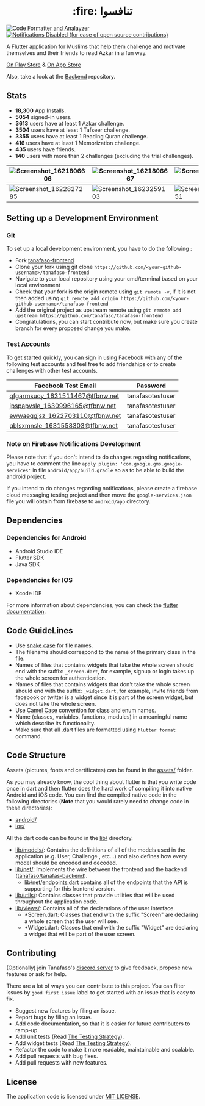 <h1 align="center">:fire: تنافسوا</h1>

[![Code Formatter and Analayzer](https://github.com/tanafaso/tanafaso-frontend/actions/workflows/Code%20Formatter%20and%20Analayzer.yml/badge.svg)](https://github.com/tanafaso/tanafaso-frontend/actions/workflows/Code%20Formatter%20and%20Analayzer.yml)
[![Notifications Disabled (for ease of open source contributions)](https://github.com/tanafaso/tanafaso-frontend/actions/workflows/Notifications%20Disabled%20Check.yml/badge.svg)](https://github.com/tanafaso/tanafaso-frontend/actions/workflows/Notifications%20Disabled%20Check.yml)

A Flutter application for Muslims that help them challenge and motivate themselves and their friends to read Azkar in a fun way.

[On Play Store](https://play.google.com/store/apps/details?id=com.tanafaso.azkar) & [On App Store](https://apps.apple.com/us/app/تنافسوا/id1564309117?platform=iphone)

Also, take a look at the [Backend](https://github.com/tanafaso/azkar-api) repository.

## Stats
- **18,300** App Installs.
- **5054** signed-in users.
- **3613** users have at least 1 Azkar challenge.
- **3504** users have at least 1 Tafseer challenge.
- **3355** users have at least 1 Reading Quran challenge.
- **416** users have at least 1 Memorization challenge.
- **435** users have friends.
- **140** users with more than 2 challenges (excluding the trial challenges).

| ![Screenshot_1621806606](https://user-images.githubusercontent.com/13997703/122512358-07424a00-d009-11eb-8157-623b728dea03.jpeg) | ![Screenshot_1621806667](https://user-images.githubusercontent.com/13997703/122512360-07dae080-d009-11eb-9302-f5b096192161.jpeg) | ![Screenshot_1621806734](https://user-images.githubusercontent.com/13997703/122512364-08737700-d009-11eb-8722-b2542ed85f60.jpeg) |
|-|-|-|
| ![Screenshot_1622827285](https://user-images.githubusercontent.com/13997703/122512367-090c0d80-d009-11eb-98f4-8c187d30e81e.jpeg) | ![Screenshot_1623259103](https://user-images.githubusercontent.com/13997703/122512368-09a4a400-d009-11eb-9b31-f3d02aed4a0e.png) | ![Screenshot_1623334651](https://user-images.githubusercontent.com/13997703/122512371-09a4a400-d009-11eb-8406-60536604d5f7.png) |

## Setting up a Development Environment
 ### Git
  To set up a local development environment, you have to do the following :
  - Fork [tanafaso-frontend](https://github.com/tanafaso/tanafaso-frontend)
  - Clone your fork using git clone `https://github.com/<your-github-username>/tanafaso-frontend`
  - Navigate to your local repository using your cmd/terminal based on your local environment
  - Check that your fork is the origin remote using `git remote -v`, if it is not then added using `git remote add origin https://github.com/<your-github-username>/tanafaso-frontend`
  - Add the original project as upstream remote using `git remote add upstream https://github.com/tanafaso/tanafaso-frontend`
  - Congratulations, you can start contribute now, but make sure you create branch for every proposed change you make.
 ### Test Accounts
 To get started quickly, you can sign in using Facebook with any of the following test accounts and feel free to add friendships or to create challenges with other test accounts.

Facebook Test Email | Password
--- | ---
qfgarmsuoy_1631511467@tfbnw.net | tanafasotestuser
jpspapvsle_1630996165@tfbnw.net | tanafasotestuser
ewwaeqgjsz_1622703110@tfbnw.net | tanafasotestuser
gblsxmnsle_1631558303@tfbnw.net | tanafasotestuser
 
 ### Note on Firebase Notifications Development
 Please note that if you don't intend to do changes regarding notifications, you have to comment the line `apply plugin: 'com.google.gms.google-services'` in file `android/app/build.gradle` so as to be able to build the android project.
 
 If you intend to do changes regarding notifications, please create a firebase cloud messaging testing project and then move the `google-services.json` file you will obtain from firebase to `android/app` directory.

## Dependencies
### Dependencies for Android
- Android Studio IDE
- Flutter SDK
- Java SDK

### Dependencies for IOS
- Xcode IDE

For more information about dependencies, you can check the [flutter documentation](https://flutter.dev/docs/get-started/install).

## Code GuideLines
- Use [snake case](https://www.theserverside.com/definition/Snake-case) for file names.
- The filename should correspond to the name of the primary class in the file.
- Names of files that contains widgets that take the whole screen should end with the suffix: `_screen.dart`, for example, signup or login takes up the whole screen for authentication.
- Names of files that contains widgets that don't take the whole screen should end with the suffix: `_widget.dart`, for example, invite friends from facebook or twitter is a widget since it is part of the screen widget, but does not take the whole screen.
- Use [Camel Case](https://techterms.com/definition/camelcase) convention for class and enum names.
- Name (classes, variables, functions, modules) in a meaningful name which describe its functionality.
- Make sure that all .dart files are formatted using `flutter format` command.

## Code Structure
Assets (pictures, fonts and certificates) can be found in the [assets/](https://github.com/tanafaso/tanafaso-frontend/tree/master/assets) folder.

As you may already know, the cool thing about flutter is that you write code once in dart and
 then flutter does the hard work of compiling it into native Android and iOS code. You can find
  the compiled native code in the following directories (**Note** that you would rarely need to
   change code in these
   directories):
  - [android/](https://github.com/tanafaso/tanafaso-frontend/tree/master/android)
  - [ios/](https://github.com/tanafaso/tanafaso-frontend/tree/master/ios)
  
All the dart code can be found in the [lib/](https://github.com/tanafaso/tanafaso-frontend/tree/master/lib) directory.
- [lib/models/](https://github.com/tanafaso/tanafaso-frontend/tree/master/lib/models
): Contains the definitions of all of the models used in the application (e.g. User, Challenge
, etc...) and also defines how every model should be encoded and decoded.
- [lib/net/](https://github.com/tanafaso/tanafaso-frontend/tree/master/lib/net
): Implements the wire between the frontend and the backend ([tanafaso/tanafas-backend](https://github.com/tanafaso/tanafaso-backend)).
    - [lib/net/endpoints.dart](https://github.com/tanafaso/tanafaso-frontend/blob/master/lib/net/endpoints.dart) contains all of the endpoints that the API is supporting for this
     frontend version.
- [lib/utils/](https://github.com/tanafaso/tanafaso-frontend/tree/master/lib/utils
): Contains classes that provide utilities that will be used throughout the application code.
- [lib/views/](https://github.com/tanafaso/tanafaso-frontend/tree/master/lib/views
): Contains all of the declarations of the user interface.
  - *Screen.dart: Classes that end with the suffix "Screen" are declaring a whole screen that the
   user will see.
  - *Widget.dart: Classes that end with the suffix "Widget" are declaring a widget that will be
   part of the user screen.

## Contributing
(Optionally) join Tanafaso's [discord server](https://discord.gg/jSKsZdJcT5) to give feedback, propose new features or ask for help.

There are a lot of ways you can contribute to this project. You can filter issues by `good first issue` label to get started with an issue that is easy to fix.
- Suggest new features by filing an issue.
- Report bugs by filing an issue.
- Add code documentation, so that it is easier for future contributers to ramp-up.
- Add unit tests (Read [The Testing Strategy](https://github.com/tanafaso/tanafaso-frontend/blob/master/test/README.md)).
- Add widget tests (Read [The Testing Strategy](https://github.com/tanafaso/tanafaso-frontend/blob/master/test/README.md)).
- Refactor the code to make it more readable, maintainable and scalable.
- Add pull requests with bug fixes.
- Add pull requests with new features.

## License
The application code is licensed under [MIT LICENSE](https://github.com/tanafaso/tanafaso-frontend/blob/master/LICENSE.md).
